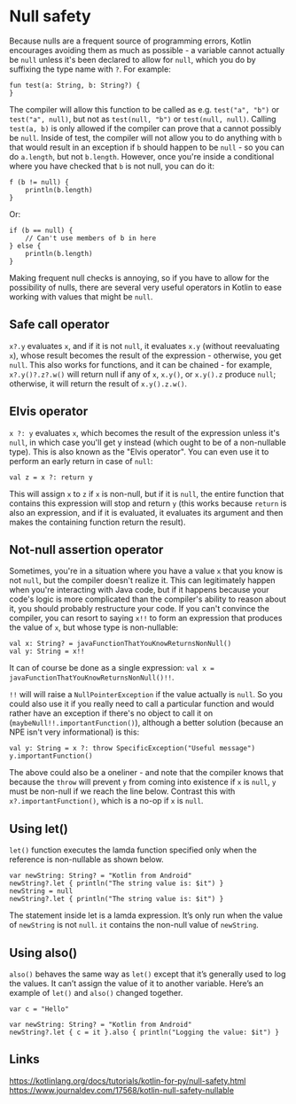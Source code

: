 # Null safety
Because nulls are a frequent source of programming errors, Kotlin encourages avoiding them as much as possible - a variable cannot actually be `null` unless it's been declared to allow for `null`, which you do by suffixing the type name with `?`. For example:
```
fun test(a: String, b: String?) {
}
```
The compiler will allow this function to be called as e.g. `test("a", "b")` or `test("a", null)`, but not as `test(null, "b")` or `test(null, null)`. Calling `test(a, b)` is only allowed if the compiler can prove that a cannot possibly be `null`. Inside of test, the compiler will not allow you to do anything with `b` that would result in an exception if `b` should happen to be `null` - so you can do `a.length`, but not `b.length`. However, once you're inside a conditional where you have checked that `b` is not null, you can do it:
```
f (b != null) {
    println(b.length)
}
```
Or:
```
if (b == null) {
    // Can't use members of b in here
} else {
    println(b.length)
}
```
Making frequent null checks is annoying, so if you have to allow for the possibility of nulls, there are several very useful operators in Kotlin to ease working with values that might be `null`.

## Safe call operator
`x?.y` evaluates `x`, and if it is not `null`, it evaluates `x.y` (without reevaluating `x`), whose result becomes the result of the expression - otherwise, you get `null`. This also works for functions, and it can be chained - for example, `x?.y()?.z?.w()` will return null if any of `x`, `x.y()`, or `x.y().z` produce `null`; otherwise, it will return the result of `x.y().z.w()`.

## Elvis operator
`x ?: y` evaluates `x`, which becomes the result of the expression unless it's `null`, in which case you'll get y instead (which ought to be of a non-nullable type). This is also known as the "Elvis operator". You can even use it to perform an early return in case of `null`:
```
val z = x ?: return y
```
This will assign `x` to `z` if `x` is non-null, but if it is `null`, the entire function that contains this expression will stop and return `y` (this works because `return` is also an expression, and if it is evaluated, it evaluates its argument and then makes the containing function return the result).

## Not-null assertion operator
Sometimes, you're in a situation where you have a value `x` that you know is not `null`, but the compiler doesn't realize it. This can legitimately happen when you're interacting with Java code, but if it happens because your code's logic is more complicated than the compiler's ability to reason about it, you should probably restructure your code. If you can't convince the compiler, you can resort to saying `x!!` to form an expression that produces the value of `x`, but whose type is non-nullable:
```
val x: String? = javaFunctionThatYouKnowReturnsNonNull()
val y: String = x!!
```
It can of course be done as a single expression: `val x = javaFunctionThatYouKnowReturnsNonNull()!!`.

`!!` will will raise a `NullPointerException` if the value actually is `null`. So you could also use it if you really need to call a particular function and would rather have an exception if there's no object to call it on (`maybeNull!!.importantFunction()`), although a better solution (because an NPE isn't very informational) is this:
```
val y: String = x ?: throw SpecificException("Useful message")
y.importantFunction()
```
The above could also be a oneliner - and note that the compiler knows that because the `throw` will prevent `y` from coming into existence if `x` is `null`, `y` must be non-null if we reach the line below. Contrast this with `x?.importantFunction()`, which is a no-op if `x` is `null`.

## Using let()
`let()` function executes the lamda function specified only when the reference is non-nullable as shown below.

```
var newString: String? = "Kotlin from Android"
newString?.let { println("The string value is: $it") }
newString = null
newString?.let { println("The string value is: $it") }
```
The statement inside let is a lamda expression. It’s only run when the value of `newString` is not `null`. `it` contains the non-null value of `newString`.

## Using also()
`also()` behaves the same way as `let()` except that it’s generally used to log the values. It can’t assign the value of it to another variable. Here’s an example of `let()` and `also()` changed together.

```
var c = "Hello"

var newString: String? = "Kotlin from Android"
newString?.let { c = it }.also { println("Logging the value: $it") }
```

## Links
https://kotlinlang.org/docs/tutorials/kotlin-for-py/null-safety.html  
https://www.journaldev.com/17568/kotlin-null-safety-nullable
